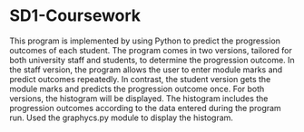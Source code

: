 # SD1-Coursework
This program is implemented by using Python to predict the progression outcomes of each student. The program comes in two versions, tailored for both university staff and students, to determine the progression outcome. In the staff version, the program allows the user to enter module marks and predict outcomes repeatedly. In contrast, the student version gets the module marks and predicts the progression outcome once. For both versions, the histogram will be displayed. The histogram includes the progression outcomes according to the data entered during the program run. Used the graphycs.py module to display the histogram.
